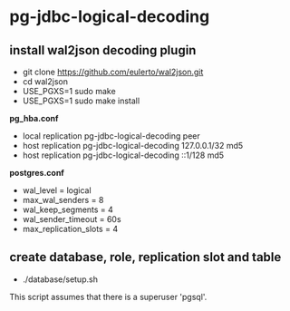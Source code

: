 # pg-jdbc-logical-decoding

## install wal2json decoding plugin

- git clone https://github.com/eulerto/wal2json.git
- cd wal2json
- USE_PGXS=1 sudo make
- USE_PGXS=1 sudo make install

**pg_hba.conf**

- local   replication     pg-jdbc-logical-decoding                                peer
- host    replication     pg-jdbc-logical-decoding        127.0.0.1/32            md5
- host    replication     pg-jdbc-logical-decoding        ::1/128                 md5

**postgres.conf**

- wal_level = logical
- max_wal_senders = 8
- wal_keep_segments = 4
- wal_sender_timeout = 60s
- max_replication_slots = 4

## create database, role, replication slot and table

- ./database/setup.sh

This script assumes that there is a superuser 'pgsql'.